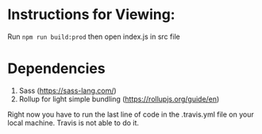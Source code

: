 # Instructions for Viewing:
Run `npm run build:prod` then open index.js in src file

# Dependencies
1. Sass (https://sass-lang.com/)
2. Rollup for light simple bundling (https://rollupjs.org/guide/en)

Right now you have to run the last line of code in the .travis.yml file on your local machine. Travis is not able to do it. 